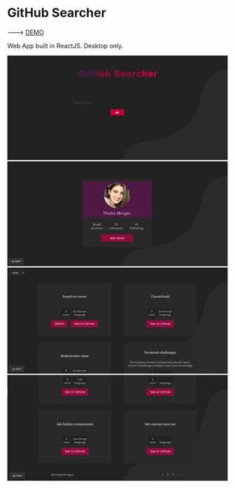 # GitHub Searcher

---> <a href="https://github-searcher-six.vercel.app/">DEMO</a>

Web App built in ReactJS. Desktop only.

<img src="src/components/images/gh1.png"/>
<img src="src/components/images/gh2.png"/>
<img src="src/components/images/gh3.png"/>
<img src="src/components/images/gh4.png"/>
